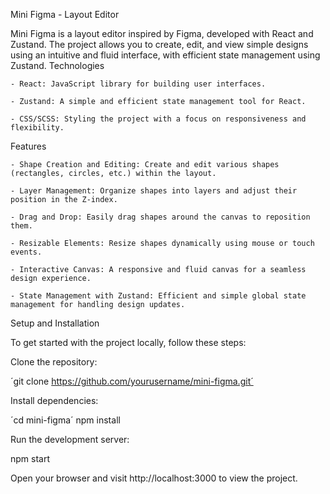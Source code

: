 Mini Figma - Layout Editor

Mini Figma is a layout editor inspired by Figma, developed with React and Zustand. The project allows you to create, edit, and view simple designs using an intuitive and fluid interface, with efficient state management using Zustand.
Technologies

    - React: JavaScript library for building user interfaces.

    - Zustand: A simple and efficient state management tool for React.

    - CSS/SCSS: Styling the project with a focus on responsiveness and flexibility.

Features

    - Shape Creation and Editing: Create and edit various shapes (rectangles, circles, etc.) within the layout.

    - Layer Management: Organize shapes into layers and adjust their position in the Z-index.

    - Drag and Drop: Easily drag shapes around the canvas to reposition them.

    - Resizable Elements: Resize shapes dynamically using mouse or touch events.

    - Interactive Canvas: A responsive and fluid canvas for a seamless design experience.

    - State Management with Zustand: Efficient and simple global state management for handling design updates.

Setup and Installation

To get started with the project locally, follow these steps:

Clone the repository:

´git clone https://github.com/yourusername/mini-figma.git´

Install dependencies:

´cd mini-figma´
npm install

Run the development server:

npm start

Open your browser and visit http://localhost:3000 to view the project.
